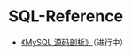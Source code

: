 # SQL-Reference
- [《MySQL 源码剖析》](https://github.com/ChangxingJiang/SQL-Reference/tree/main/MySQL%20%E6%BA%90%E7%A0%81%E5%89%96%E6%9E%90)（进行中）
